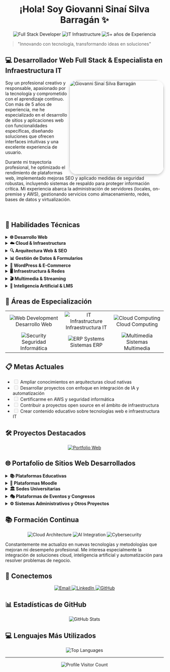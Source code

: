 <h1 align="center">¡Hola! Soy Giovanni Sinaí Silva Barragán ✨</h1>

<div align="center">
  <img src="https://img.shields.io/badge/Developer-Full%20Stack-blue" alt="Full Stack Developer"/>
  <img src="https://img.shields.io/badge/Specialist-IT%20Infrastructure-orange" alt="IT Infrastructure"/>
  <img src="https://img.shields.io/badge/Experience-5%2B%20Years-green" alt="5+ años de Experiencia"/>
</div>

<blockquote>
  <p>"Innovando con tecnología, transformando ideas en soluciones"</p>
</blockquote>

<h2>💻 Desarrollador Web Full Stack & Especialista en Infraestructura IT</h2>

<img align="right" width="300" style="border-radius: 25px; box-shadow: 0 4px 8px rgba(0, 0, 0, 0.2);" src="https://firebasestorage.googleapis.com/v0/b/marhoani-ed826.appspot.com/o/Fotos_perfil%2FFoto_de_perfil.jpeg?alt=media&token=8ac05ee1-23ab-40c4-a741-192208fb035c" alt="Giovanni Sinaí Silva Barragán"/>

<p>
  Soy un profesional creativo y responsable, apasionado por la tecnología y comprometido con el aprendizaje continuo. Con más de 5 años de experiencia, me he especializado en el desarrollo de sitios y aplicaciones web con funcionalidades específicas, diseñando soluciones que ofrecen interfaces intuitivas y una excelente experiencia de usuario.
</p>

<p>
  Durante mi trayectoria profesional, he optimizado el rendimiento de plataformas web, implementado mejoras SEO y aplicado medidas de seguridad robustas, incluyendo sistemas de respaldo para proteger información crítica. Mi experiencia abarca la administración de servidores (locales, on-premise y AWS), gestionando servicios como almacenamiento, redes, bases de datos y virtualización.
</p>

<br clear="right"/>

<h2>💼 Habilidades Técnicas</h2>

<details>
<summary><b>🌐 Desarrollo Web</b></summary>
<br>

<p>
  <img src="https://img.shields.io/badge/javascript-%23323330.svg?style=for-the-badge&logo=javascript&logoColor=%23F7DF1E" alt="JavaScript"/>
  <img src="https://img.shields.io/badge/html5-%23E34F26.svg?style=for-the-badge&logo=html5&logoColor=white" alt="HTML5"/>
  <img src="https://img.shields.io/badge/css3-%231572B6.svg?style=for-the-badge&logo=css3&logoColor=white" alt="CSS3"/>
  <img src="https://img.shields.io/badge/php-%23777BB4.svg?style=for-the-badge&logo=php&logoColor=white" alt="PHP"/>
  <img src="https://img.shields.io/badge/mysql-%2300f.svg?style=for-the-badge&logo=mysql&logoColor=white" alt="MySQL"/>
  <img src="https://img.shields.io/badge/CodeIgniter-%23EF4223.svg?style=for-the-badge&logo=codeigniter&logoColor=white" alt="CodeIgniter"/>
  <img src="https://img.shields.io/badge/WordPress-%23117AC9.svg?style=for-the-badge&logo=WordPress&logoColor=white" alt="WordPress"/>
  <img src="https://img.shields.io/badge/postgresql-%23316192.svg?style=for-the-badge&logo=postgresql&logoColor=white" alt="PostgreSQL"/>
</p>

</details>

<details>
<summary><b>☁️ Cloud & Infraestructura</b></summary>
<br>

<p>
  <img src="https://img.shields.io/badge/AWS-%23FF9900.svg?style=for-the-badge&logo=amazon-aws&logoColor=white" alt="AWS"/>
  <img src="https://img.shields.io/badge/Linux-FCC624?style=for-the-badge&logo=linux&logoColor=black" alt="Linux"/>
  <img src="https://img.shields.io/badge/git-%23F05033.svg?style=for-the-badge&logo=git&logoColor=white" alt="Git"/>
  <img src="https://img.shields.io/badge/Proxmox-E57000?style=for-the-badge&logo=proxmox&logoColor=white" alt="Proxmox"/>
  <img src="https://img.shields.io/badge/Windows%20Server-0078D6?style=for-the-badge&logo=windows&logoColor=white" alt="Windows Server"/>
</p>

</details>

<details>
<summary><b>🔍 Arquitectura Web & SEO</b></summary>
<br>

<ul>
  <li>
    <strong>Arquitectura de la Información</strong>
    <ul>
      <li>Diseño y gestión de arquitectura de información</li>
      <li>Optimización de sitios web</li>
      <li>SEO (Search Engine Optimization)</li>
    </ul>
  </li>
  <li>
    <strong>Arquitectura de Navegación</strong>
    <ul>
      <li>Diseño de estructuras de navegación</li>
      <li>Usabilidad y experiencia del usuario</li>
    </ul>
  </li>
  <li>
    <strong>Optimización de Página</strong>
    <ul>
      <li>Manejo de cachés</li>
      <li>Optimización de imágenes</li>
      <li>Carga eficiente de recursos</li>
      <li>Redis</li>
    </ul>
  </li>
  <li>
    <strong>Estandarización para SEO</strong>
    <ul>
      <li>Metaetiquetas (títulos, descripciones, Open Graph)</li>
      <li>Datos estructurados</li>
      <li>Etiquetas ALT en imágenes</li>
      <li>Google Site Kit</li>
    </ul>
  </li>
</ul>

</details>

<details>
<summary><b>📊 Gestión de Datos & Formularios</b></summary>
<br>

<ul>
  <li>
    <strong>Formularios para Captación de Clientes</strong>
    <ul>
      <li>Desarrollo e implementación de formularios avanzados</li>
      <li>Integración con bases de datos</li>
      <li>Herramientas de automatización</li>
      <li>Validaciones avanzadas</li>
      <li>Contact Form 7</li>
    </ul>
  </li>
  <li>
    <strong>Control de Registros</strong>
    <ul>
      <li>Gestión y almacenamiento seguro de datos</li>
      <li>Filtrado y categorización de prospectos</li>
      <li>Automatización de reportes y análisis de datos</li>
    </ul>
  </li>
  <li>
    <strong>Monitorización de Eventos</strong>
    <ul>
      <li>Google Analytics</li>
      <li>Meta Pixel</li>
      <li>Query Monitor</li>
    </ul>
  </li>
</ul>

</details>

<details>
<summary><b>🛒 WordPress & E-Commerce</b></summary>
<br>

<ul>
  <li>
    <strong>CMS WordPress</strong>
    <ul>
      <li>Instalación, configuración y mantenimiento</li>
      <li>Constructores: WPBakery, Elementor, Essential Addons</li>
      <li>WooCommerce</li>
      <li>Pasarelas de pago: Stripe, PayPal, OpenPay, Mercado Pago, Conekta</li>
      <li>Integración con Mailchimp, Feeds for YouTube</li>
      <li>Popups personalizados</li>
    </ul>
  </li>
  <li>
    <strong>Gestión de Contenidos y Eventos</strong>
    <ul>
      <li>Administración de archivos y medios</li>
      <li>Sistemas de gestión de eventos</li>
    </ul>
  </li>
  <li>
    <strong>Seguridad y Protección</strong>
    <ul>
      <li>Autenticación en dos pasos (2FA)</li>
      <li>Configuración de seguridad avanzada</li>
      <li>Redirecciones 301</li>
    </ul>
  </li>
</ul>

</details>

<details>
<summary><b>🖥️ Infraestructura & Redes</b></summary>
<br>

<ul>
  <li>
    <strong>Infraestructura de Red LAN y WAN</strong>
    <ul>
      <li>SDN, VPN</li>
      <li>Ubiquiti UniFi, TP-Link Omada</li>
      <li>VLANs, balanceo de cargas, QoS, DPI</li>
    </ul>
  </li>
  <li>
    <strong>Administración de Servidores</strong>
    <ul>
      <li>Servidores Linux</li>
      <li>AWS (Amazon S3, RDS, EC2)</li>
      <li>Proxmox</li>
      <li>Synology, TrueNAS, OpenMediaVault</li>
    </ul>
  </li>
  <li>
    <strong>Gestión de Bases de Datos</strong>
    <ul>
      <li>MySQL, PostgreSQL</li>
      <li>RDS (Amazon)</li>
      <li>Optimización de consultas y rendimiento</li>
      <li>Sistemas de respaldo automatizados</li>
    </ul>
  </li>
  <li>
    <strong>Seguridad y Vigilancia</strong>
    <ul>
      <li>Cámaras IP y analógicas (Dahua, HikVision, Ubiquiti)</li>
      <li>ONVIF</li>
    </ul>
  </li>
</ul>

</details>

<details>
<summary><b>🎬 Multimedia & Streaming</b></summary>
<br>

<ul>
  <li>
    <strong>Producción y Transmisión en Vivo</strong>
    <ul>
      <li>OBS Studio</li>
      <li>ATEM Blackmagic</li>
      <li>Camarás de la línea Cinema</li>
      <li>RODECaster Pro II, e interfaces de audio, mezcadoras de audio, para integración a Streaming</li>
    </ul>
  </li>
</ul>

</details>

<details>
<summary><b>🧠 Inteligencia Artificial & LMS</b></summary>
<br>

<ul>
  <li>
    <strong>Desarrollo con IA</strong>
    <ul>
      <li>GitHub Copilot, Claude, DeepSeek</li>
      <li>Integración de soluciones basadas en IA</li>
    </ul>
  </li>
  <li>
    <strong>Plataformas LMS</strong>
    <ul>
      <li>Administración e instalación de Moodle</li>
      <li>Integración con AWS</li>
      <li>APIs y extensiones personalizadas</li>
      <li>Optimización de recursos y almacenamiento</li>
      <li>Capacitación de usuarios</li>
    </ul>
  </li>
</ul>

</details>

<h2>🚀 Áreas de Especialización</h2>

<div align="center">
  <table>
    <tr>
      <td align="center"><img src="https://img.icons8.com/color/48/000000/code.png" alt="Web Development"/><br>Desarrollo Web</td>
      <td align="center"><img src="https://img.icons8.com/color/48/000000/server.png" alt="IT Infrastructure"/><br>Infraestructura IT</td>
      <td align="center"><img src="https://img.icons8.com/color/48/000000/cloud.png" alt="Cloud Computing"/><br>Cloud Computing</td>
    </tr>
    <tr>
      <td align="center"><img src="https://img.icons8.com/color/48/000000/security-checked.png" alt="Security"/><br>Seguridad Informática</td>
      <td align="center"><img src="https://img.icons8.com/color/48/000000/database.png" alt="ERP Systems"/><br>Sistemas ERP</td>
      <td align="center"><img src="https://img.icons8.com/color/48/000000/video-call.png" alt="Multimedia"/><br>Sistemas Multimedia</td>
    </tr>
  </table>
</div>

<h2>📋 Metas Actuales</h2>

<ul>
  <li><input type="checkbox" disabled> Ampliar conocimientos en arquitecturas cloud nativas</li>
  <li><input type="checkbox" disabled> Desarrollar proyectos con enfoque en integración de IA y automatización</li>
  <li><input type="checkbox" disabled> Certificarme en AWS y seguridad informática</li>
  <li><input type="checkbox" disabled> Contribuir a proyectos open source en el ámbito de infraestructura</li>
  <li><input type="checkbox" disabled> Crear contenido educativo sobre tecnologías web e infraestructura IT</li>
</ul>

<h2>🛠️ Proyectos Destacados</h2>

<div align="center">
  <a href="https://github.com/GioGatDev/GioGatDev">
    <img src="https://img.shields.io/badge/Portfolio%20Web-View%20Project-blueviolet?style=for-the-badge&logo=github" alt="Portfolio Web"/>
  </a>
</div>

<h2>🌐 Portafolio de Sitios Web Desarrollados</h2>

<details>
<summary><b>📚 Plataformas Educativas</b></summary>
<br>

<ul>
  <li><a href="https://campusvirtual.unicla.edu.mx">Campus Virtual UNICLA</a></li>
  <li><a href="https://educacioncontinua.unicla.edu.mx">Educación Continua</a></li>
  <li><a href="https://aulasidiomas.unicla.edu.mx">Aulas de Idiomas</a></li>
  <li><a href="https://programassep.unicla.edu.mx">Programas SEP</a></li>
  <li><a href="https://cursos.unicla.edu.mx">Cursos</a></li>
  <li><a href="https://iclam.edu.mx">ICLAM - Instituto Universitario Contemporáneo de las Américas</a></li>
</ul>

</details>

<details>
<summary><b>🧮 Plataformas Moodle</b></summary>
<br>

<ul>
  <li><a href="https://gdlaltozanovirtual.unicla.edu.mx">Guadalajara Altozano Virtual</a></li>
  <li><a href="https://moraltozanovirtual.unicla.edu.mx">Morelia Altozano Virtual</a></li>
</ul>

</details>

<details>
<summary><b>🏛️ Sedes Universitarias</b></summary>
<br>

<ul>
  <li><a href="https://unicla.edu.mx">UNICLA Sede Principal</a></li>
  <li><a href="https://guadalajara.unicla.edu.mx">Sede Guadalajara</a></li>
  <li><a href="https://morelia.unicla.edu.mx">Sede Morelia</a></li>
  <li><a href="https://moreliatrespuentes.unicla.edu.mx">Sede Morelia Tres Puentes</a></li>
  <li><a href="https://aguascalientes.unicla.edu.mx">Sede Aguascalientes</a></li>
  <li><a href="https://uruapan.unicla.edu.mx">Sede Uruapan</a></li>
  <li><a href="https://altozano.unicla.edu.mx">Sede Altozano</a></li>
  <li><a href="https://apatzingan.unicla.edu.mx">Sede Apatzingán</a></li>
  <li><a href="https://lazarocardenas.unicla.edu.mx">Sede Lázaro Cárdenas</a></li>
  <li><a href="https://maravatio.unicla.edu.mx">Sede Maravatío</a></li>
  <li><a href="https://sahuayo.unicla.edu.mx">Sede Sahuayo</a></li>
  <li><a href="https://zitacuaro.unicla.edu.mx">Sede Zitácuaro</a></li>
</ul>

</details>

<details>
<summary><b>🎭 Plataformas de Eventos y Congresos</b></summary>
<br>

<ul>
  <li><a href="https://congreso.unicla.edu.mx">Congresos Universitarios</a></li>
  <li><a href="https://congreso2019.unicla.edu.mx">Congreso 2019</a></li>
  <li><a href="https://congreso2021.unicla.edu.mx">Congreso 2021</a></li>
  <li><a href="https://congreso2022.unicla.edu.mx">Congreso 2022</a></li>
  <li><a href="https://congreso2023.unicla.edu.mx">Congreso 2023</a></li>
  <li><a href="https://congreso2024.unicla.edu.mx">Congreso 2024</a></li>
  <li><a href="https://congreso-derechopenaltributarioyseguridadsocial.unicla.edu.mx">Congreso de Derecho, Penal, Tributario y Seguridad Social</a></li>
  <li><a href="https://congresosaludpublica.unicla.edu.mx">Congreso de Salud Pública</a></li>
  <li><a href="https://congresoinnovacionynegocios.mx">Congreso de Innovación y Negocios</a></li>
  <li><a href="https://congresouniversitariosalud.mx">Congreso Universitario de Salud</a></li>
  <li><a href="https://universiada.unicla.edu.mx">Universiada</a></li>
  <li><a href="https://unitickets.com.mx">Sistema de Tickets para Eventos</a></li>
  <li><a href="https://concierto.unicla.edu.mx">Concierto</a></li>
</ul>

</details>

<details>
<summary><b>⚙️ Sistemas Administrativos y Otros Proyectos</b></summary>
<br>

<ul>
  <li><a href="https://control-asistencia.unicla.edu.mx">Control de Asistencia</a></li>
  <li><a href="https://directorio.unicla.edu.mx">Directorio Institucional</a></li>
  <li><a href="https://udeporte.unicla.edu.mx">Universidad Deportiva</a></li>
</ul>

</details>

<h2>📚 Formación Continua</h2>

<div align="center">
  <img src="https://img.shields.io/badge/Learning-Cloud%20Architecture-blue?style=for-the-badge&logo=amazon-aws" alt="Cloud Architecture"/>
  <img src="https://img.shields.io/badge/Learning-AI%20Integration-purple?style=for-the-badge&logo=tensorflow" alt="AI Integration"/>
  <img src="https://img.shields.io/badge/Learning-Cybersecurity-red?style=for-the-badge&logo=shield" alt="Cybersecurity"/>
</div>

Constantemente me actualizo en nuevas tecnologías y metodologías que mejoran mi desempeño profesional. Me interesa especialmente la integración de soluciones cloud, inteligencia artificial y automatización para resolver problemas de negocio.

<h2>📩 Conectemos</h2>

<div align="center">
  <a href="mailto:giovannigatfut@gmail.com">
    <img src="https://img.shields.io/badge/Email-Contact%20Me-red?style=for-the-badge&logo=gmail" alt="Email"/>
  </a>
  <a href="https://www.linkedin.com/in/giovanni-sinai-silva-barragan/">
    <img src="https://img.shields.io/badge/LinkedIn-Connect-blue?style=for-the-badge&logo=linkedin" alt="LinkedIn"/>
  </a>
  <a href="https://github.com/GioGatDev">
    <img src="https://img.shields.io/badge/GitHub-Follow-black?style=for-the-badge&logo=github" alt="GitHub"/>
  </a>
</div>

<h2>📊 Estadísticas de GitHub</h2>

<div align="center">
  <img src="https://github-readme-stats.vercel.app/api?username=GioGatDev&show_icons=true&theme=tokyonight" alt="GitHub Stats" />
</div>

<h2>💻 Lenguajes Más Utilizados</h2>

<div align="center">
  <img src="https://github-readme-stats.vercel.app/api/top-langs/?username=GioGatDev&layout=compact&theme=tokyonight" alt="Top Languages" />
</div>

---

<div align="center">
  <img src="https://komarev.com/ghpvc/?username=GioGatDev&label=Profile%20Views&color=0e75b6&style=flat" alt="Profile Visitor Count" />
</div>
